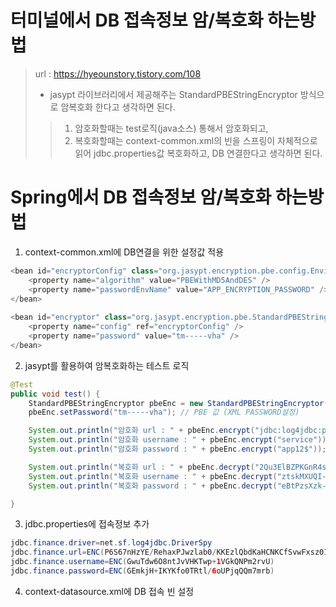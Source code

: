 # 터미널에서 DB 접속정보 암/복호화 하는방법 
> url : https://hyeounstory.tistory.com/108
> - jasypt 라이브러리에서 제공해주는 StandardPBEStringEncryptor 방식으로 암복호화 한다고 생각하면 된다.
>> 1. 암호화할때는 test로직(java소스) 통해서 암호화되고,
>> 2. 복호화할때는 context-common.xml의 빈을 스프링이 자체적으로 읽어 jdbc.properties값 복호화하고, DB 연결한다고 생각하면 된다.

# Spring에서 DB 접속정보 암/복호화 하는방법 

1. context-common.xml에 DB연결을 위한 설정값 적용

```java
<bean id="encryptorConfig" class="org.jasypt.encryption.pbe.config.EnvironmentStringPBEConfig">
	<property name="algorithm" value="PBEWithMD5AndDES" />
	<property name="passwordEnvName" value="APP_ENCRYPTION_PASSWORD" />
</bean>
   
<bean id="encryptor" class="org.jasypt.encryption.pbe.StandardPBEStringEncryptor">
	<property name="config" ref="encryptorConfig" />
	<property name="password" value="tm-----vha" />
</bean>
```

2. jasypt를 활용하여 암복호화하는 테스트 로직

```java
@Test
public void test() {
	StandardPBEStringEncryptor pbeEnc = new StandardPBEStringEncryptor();
	pbeEnc.setPassword("tm-----vha"); // PBE 값 (XML PASSWORD설정)

    System.out.println("암호화 url : " + pbeEnc.encrypt("jdbc:log4jdbc:postgresql://10.***.***.***:5432/postgres?currentSchema=fin_common&autosave=conservative"));
    System.out.println("암호화 username : " + pbeEnc.encrypt("service"));
    System.out.println("암호화 password : " + pbeEnc.encrypt("app12$"));

    System.out.println("복호화 url : " + pbeEnc.decrypt("2Qu3ElBZPKGnR4sh5sjRBXcxLpg4VL-----SD/73ec59HrlK8kLStn1/2Y5C03SCx0o3"));
    System.out.println("복호화 username : " + pbeEnc.decrypt("ztskMXUQI-----XOPJkXURR"));
    System.out.println("복호화 password : " + pbeEnc.decrypt("eBtPzsXzk-----tu2VRnvTCdC"));

}
```

3. jdbc.properties에 접속정보 추가

```java
jdbc.finance.driver=net.sf.log4jdbc.DriverSpy
jdbc.finance.url=ENC(P6S67nHzYE/RehaxPJwzlab0/KKEzlQbdKaHCNKCfSvwFxsz0IOTkT7bCUZR+TZjudzMuhpEXR/+0A3j1ZhB19hBa1ydMp+Ms4NfFYp2DIaXRHC/UCdjqQ==)
jdbc.finance.username=ENC(GwuTdw6O8ntJvVHKTwp+1VGkQNPm2rvU)
jdbc.finance.password=ENC(GEmkjH+IKYKfo0TRtl/6oUPjqQQm7mrb)
```

4. context-datasource.xml에 DB 접속 빈 설정
